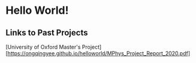 # Hello World!


## Links to Past Projects
[University of Oxford Master's Project][https://ongqingyee.github.io/helloworld/MPhys_Project_Report_2020.pdf]

